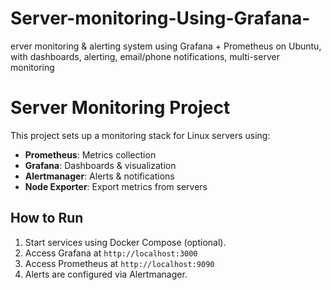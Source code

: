# Server-monitoring-Using-Grafana-
erver monitoring &amp; alerting system using Grafana + Prometheus on Ubuntu, with dashboards, alerting, email/phone notifications, multi-server monitoring
# Server Monitoring Project

This project sets up a monitoring stack for Linux servers using:

- **Prometheus**: Metrics collection
- **Grafana**: Dashboards & visualization
- **Alertmanager**: Alerts & notifications
- **Node Exporter**: Export metrics from servers

## How to Run

1. Start services using Docker Compose (optional).
2. Access Grafana at `http://localhost:3000`
3. Access Prometheus at `http://localhost:9090`
4. Alerts are configured via Alertmanager.

